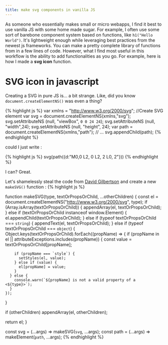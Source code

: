 ```yaml
---
title: make svg components in vanilla JS
---
```


As someone who essentially makes small or micro webapps, I find it best to use vanilla JS with some home made sugar.
For example, I often use some sort of barebone component system based on functions, like `h1("Hello World")`.
It's lightweight enough while leveraging best practices from the newest js frameworks. You can make a pretty complete library of functions from  in a few lines of code. However, what I find most useful in this workflow is the ability to add functionalities as you go. For example, here is how I made a **svg icon** function.

# SVG icon in javascript

Creating a SVG in pure JS is... a bit strange. Like, did you know `document.createElementNS()` was even a thing?

{% highlight js %}
var xmlns = "http://www.w3.org/2000/svg";
//Create SVG element
var svg = document.createElementNS(xmlns,"svg");
svg.setAttributeNS (null, "viewBox", `0 0 24 24`);
svg.setAttributeNS (null, "width",24);
svg.setAttributeNS (null, "height", 24);
var path = document.createElementNS(xmlns,"path");
// ...
svg.appendChild(path);
{% endhighlight %}

could I just write :

{% highlight js %}
svg(path({d:"M0,0  L2, 0 L2, 2 L0, 2"}))
{% endhighlight %}

I can? Great.

Let's shamelessly steal the code from [David Gilbertson](https://hackernoon.com/how-i-converted-my-react-app-to-vanillajs-and-whether-or-not-it-was-a-terrible-idea-4b14b1b2faff#.onfdc4uu1) and create a new `makeSVG()` function :
{% highlight js %}

function makeSVG(type, textOrPropsOrChild, ...otherChildren) {
  const el = document.createElementNS("http://www.w3.org/2000/svg", type);
  if (Array.isArray(textOrPropsOrChild)) {
    appendArray(el, textOrPropsOrChild);
  } else if (textOrPropsOrChild instanceof window.Element) {
    el.appendChild(textOrPropsOrChild);
  } else if (typeof textOrPropsOrChild === `string`) {
    appendText(el, textOrPropsOrChild);
  } else if (typeof textOrPropsOrChild === `object`) {
    Object.keys(textOrPropsOrChild).forEach((propName) => {
      if (propName in el || attributeExceptions.includes(propName)) {
        const value = textOrPropsOrChild[propName];

        if (propName === `style`) {
          setStyles(el, value);
        } else if (value) {
          el[propName] = value;
        }
      } else {
        console.warn(`${propName} is not a valid property of a <${type}>`);
      }
    });
  }

  if (otherChildren) appendArray(el, otherChildren);

  return el;
}

const svg = (...args) => makeSVG(`svg`, ...args);
const path = (...args) => makeElement(`path`, ...args);
{% endhighlight %}
